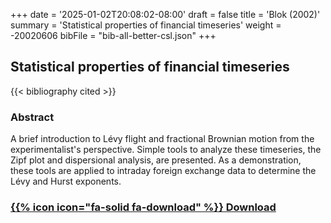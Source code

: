 +++
date = '2025-01-02T20:08:02-08:00'
draft = false
title = 'Blok (2002)'
summary = 'Statistical properties of financial timeseries'
weight = -20020606 
bibFile = "bib-all-better-csl.json"
+++
<!-- Must include "bib" in filename: https://labs.loupbrun.ca/hugo-cite/usage/ -->

## Statistical properties of financial timeseries

<!-- 
{{< cite "blokStatistical2002" >}}
 -->
{{< bibliography cited >}}

### Abstract

A brief introduction to Lévy flight and fractional Brownian motion from the experimentalist's perspective. Simple tools to analyze these timeseries, the Zipf plot and dispersional analysis, are presented. As a demonstration, these tools are applied to intraday foreign exchange data to determine the Lévy and Hurst exponents.


### [{{% icon icon="fa-solid fa-download" %}} Download](../blok02.pdf)